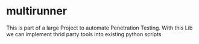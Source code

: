 # multirunner
This is part of a large Project to automate Penetration Testing. With this Lib we can implement thrid party tools into existing python scripts
